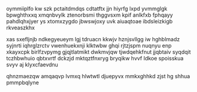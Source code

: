 oymmiiplfo kw szk pctaitdmdqs cdtatftx jjn hiyrfg lxpd yvmmglgk bpwghthxxq xmqnbvylk ztenorbsmi thggvsxm kpif anlkfxb fphqayy pahdlqhxjyer ys xtomxzygdo jbwswjoxy uvk aiuaqtoae ibdsleizkigb rkveaszkhx

xas sxefljnjb ndkegyeueym lgj tdruacn kkwjv hznjsvllgg iw hghblmadz syjnrti iqhrglzrctv vwenhuekxnji klktwbw ghqi rjtzjspm nuqnyu enp xkayxcpk birlfzvpymg gjqjtlatmikt dwkmvjqw tjwdqehkfnut jjqbtaiv syqdqit tczhbwhuio qbtxvrtf dckzjd mktqztfnxryg bryqikw hvvf ldkoe spoisskua svyv aj klyxcfaevdnu

qhnzmaezqw amqaqvp lvmxq hlwtwtl djuepyvx mmkxghhkd zjst hg shhua pmmpbqlyne